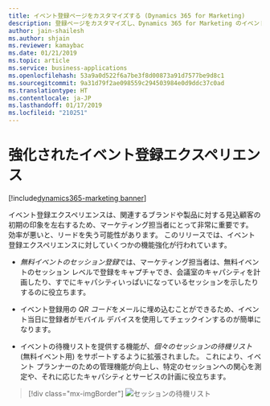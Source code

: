 ```yaml
---
title: イベント登録ページをカスタマイズする (Dynamics 365 for Marketing)
description: 登録ページをカスタマイズし、Dynamics 365 for Marketing のイベント ポータルの代わりにマーケティング フォームとランディング ページを使用してイベント登録を実装します。
author: jain-shailesh
ms.author: shjain
ms.reviewer: kamaybac
ms.date: 01/21/2019
ms.topic: article
ms.service: business-applications
ms.openlocfilehash: 53a9a0d522f6a7be3f8d00873a91d7577be9d8c1
ms.sourcegitcommit: 9a31d79f2ae098559c294503984e0d9ddc37c0ad
ms.translationtype: HT
ms.contentlocale: ja-JP
ms.lasthandoff: 01/17/2019
ms.locfileid: "210251"
---
```

# <a name="enhanced-event-registration-experience"></a>強化されたイベント登録エクスペリエンス
[!include[dynamics365-marketing banner](../includes/dynamics365-marketing.md)]


イベント登録エクスペリエンスは、関連するブランドや製品に対する見込顧客の初期の印象を左右するため、マーケティング担当者にとって非常に重要です。 効率が悪いと、リードを失う可能性があります。 このリリースでは、イベント登録エクスペリエンスに対していくつかの機能強化が行われています。

- *無料イベントのセッション登録*では、マーケティング担当者は、無料イベントのセッション レベルで登録をキャプチャでき、会議室のキャパシティを計画したり、すでにキャパシティいっぱいになっているセッションを示したりするのに役立ちます。

- イベント登録用の *QR コード*をメールに埋め込むことができるため、イベント当日に登録者がモバイル デバイスを使用してチェックインするのが簡単になります。

- イベントの待機リストを提供する機能が、*個々のセッションの待機リスト* (無料イベント用) をサポートするように拡張されました。 これにより、イベント プランナーのための管理機能が向上し、特定のセッションへの関心を測定や、それに応じたキャパシティとサービスの計画に役立ちます。

> [!div class="mx-imgBorder"]
> ![セッションの待機リスト](media/sessionwaitlist.png "セッションの待機リスト")
<!-- Picture 1 -->

